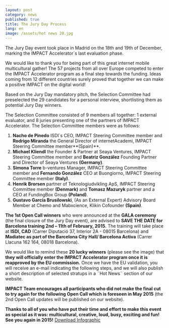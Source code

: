 ```yaml
---
layout: post
category: news
published: true
title: The Jury Day Process
lang: en
image: /assets/hot news 20.jpg
---
```


The Jury Day event took place in Madrid on the 18th and 19th of December, marking the IMPACT Accelerator´s last evaluation phase.

We would like to thank you for being part of this great internet mobile multicultural gather! 
The 57 projects from all over Europe competed to enter the IMPACT Accelerator program as a final step towards the funding. Ideas coming from 12 different countries surely proved that together we can make a positive IMPACT on the digital world! 

Based on the Jury Day mandatory pitch, the Selection Committee had preselected the 29 candidates for a personal interview, shortlisting them as potential Jury Day winners.

The Selection Committee consisted of 9 members all together: 1 external evaluator, and 8 juries presenting one of the partners of IMPACT Accelerator. 
   The Selection Committee members were as follows:
   1.	**Nacho de Pinedo** ISDI´s CEO, IMPACT Steering Committee member and **Rodrigo  Miranda** the General Director of internetAcademi, IMPACT Steering Committee member**(Spain)**.
   2.	**Michael Kliendl** the Founder & Partner at Seaya Ventures, IMPACT Steering Committee member and **Beatriz González** Founding Partner and Director of Seaya Ventures **(Germany)**.
   3.	**Simona Torre** b-ventures Manager, IMPACT Steering Committee member and **Fernando González** CEO at Buongiorno, IMPACT Steering Committee member **(Italy)**.
   4.	**Henrik Brorsen** partner of Teknologiudvikling ApS, IMPACT Steering Committee member **(Denmark)** and **Tomasz Mazuryk** partner and a CEO at FundingBox Group **(Poland)**. 
   5.	**Gustavo García Brusilowski**, (As an External Expert) Advisory Board Member at Chemo and Mabxcience, Klikin Cofounder **(Spain)**. 

**The 1st Open Call winners** who were announced at the **GALA ceremony** (the final closure of the Jury Day event), are advised to **SAVE THE DATE for Barcelona training 2nd – 11th of February, 2015.**
The training will take place at **ISDI, CAD** (Carrer Diputació 37, Interior 2A - 08015 Barcelona) and **Madiatec as part of the Barcelona City Hall/ Barcelona Activa** (Carrer Llacuna 162 164, 08018 Barcelona). 

We would like to remind these **20 lucky winners** (please see the image) that **they will officially enter the IMPACT Accelerator program once it is reapproved by the EU commission.** Once we have the EU validation, you will receive an e-mail indicating the following steps, and we will also publish a short description of selected stratups in a ¨Hot News¨ section of our website.

**IMPACT Team encourages all participants who did not make the final cut to try again for the following Open Call which is foreseen in May 2015** (the 2nd Open Call updates will be published on our website). 

**Thanks to all of you who have put their time and effort to make this event as special as it was: multicultural, creative, loud, busy, exciting and fun! See you again in 2015!**
<a href="/assets/prueba xx.jpg"><i class="icon-download-1"></i>Download Infographic</a>
